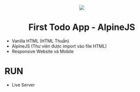 <div align="center">
    <img src="https://alpinejs.dev/alpine_long.svg"/>
</div> 
<div>
<h1 align="center">First Todo App - AlpineJS</h1>
</div>

- Vanilla HTML (HTML Thuần)
- AlpineJS (Thư viên được import vào file HTML)
- Responsive Website và Mobile

# RUN 
- Live Server

